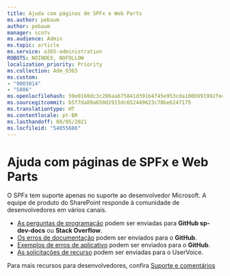 ```yaml
---
title: Ajuda com páginas de SPFx e Web Parts
ms.author: pebaum
author: pebaum
manager: scotv
ms.audience: Admin
ms.topic: article
ms.service: o365-administration
ROBOTS: NOINDEX, NOFOLLOW
localization_priority: Priority
ms.collection: Adm_O365
ms.custom:
- "9003014"
- "5806"
ms.openlocfilehash: 59e0160dc3c206aa675841d391b4f45e953cda100b991992fe4668d697c9e069
ms.sourcegitcommit: b5f7da89a650d2915dc652449623c78be6247175
ms.translationtype: HT
ms.contentlocale: pt-BR
ms.lasthandoff: 08/05/2021
ms.locfileid: "54055686"
---
```

# <a name="help-with-spfx-pages-and-web-parts"></a>Ajuda com páginas de SPFx e Web Parts

O SPFx tem suporte apenas no suporte ao desenvolvedor Microsoft. A equipe de produto do SharePoint responde à comunidade de desenvolvedores em vários canais.

- [As perguntas de programação](https://docs.microsoft.com/sharepoint/dev/support-feedback#programming-questions) podem ser enviadas para **GitHub sp-dev-docs** ou **Stack Overflow**.
- [Os erros de documentação](https://docs.microsoft.com/sharepoint/dev/support-feedback#documentation-bugs) podem ser enviados para o **GitHub**.
- [Exemplos de erros de aplicativo](https://docs.microsoft.com/sharepoint/dev/support-feedback#sample-application-bugs) podem ser enviados para o **GitHub**.
- [As solicitações de recurso](https://docs.microsoft.com/sharepoint/dev/support-feedback#feature-requests) podem ser enviadas para o UserVoice.

Para mais recursos para desenvolvedores, confira [Suporte e comentários](https://docs.microsoft.com/sharepoint/dev/support-feedback)